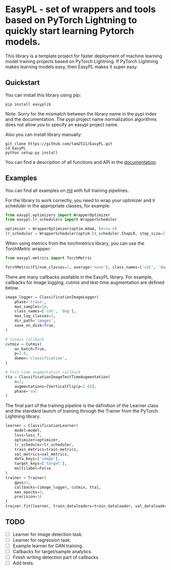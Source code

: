 # EasyPL - set of wrappers and tools based on PyTorch Lightning to quickly start learning Pytorch models.

This library is a template project for faster deployment of machine learning model training projects based on PyTorch Lightning. If PyTorch Lightning makes learning models easy, then EasyPL makes it super easy.

## Quickstart

You can install this library using pip:

```
pip install easyplib
```
Note: Sorry for the mismatch between the library name in the pypi index and the documentation. The pypi project name normalization algorithms does not allow you to specify an easypl project name.

Also you can install library manually:

```
git clone https://github.com/tam2511/EasyPL.git
cd EasyPL
python setup.py install
```

You can find a description of all functions and API in the [documentation](https://easypl.readthedocs.io/en/latest/index.html).

## Examples

You can find all examples on [rtd](https://easypl.readthedocs.io/en/latest/Examples.html) with full training pipelines.

For the library to work correctly, you need to wrap your optimizer and lr scheduler in the appropriate classes, for example:

```python
from easypl.optimizers import WrapperOptimizer
from easypl.lr_schedulers import WrapperScheduler

optimizer = WrapperOptimizer(optim.Adam, lr=1e-4)
lr_scheduler = WrapperScheduler(optim.lr_scheduler.StepLR, step_size=2, gamma=1e-1, interval='epoch')
```

When using metrics from the torchmetrics library, you can use the TorchMetric wrapper:

```python
from easypl.metrics import TorchMetric

TorchMetric(F1(num_classes=2, average='none'), class_names=['cat', 'dog'])
```

There are many callbacks available in the EasyPL library. For example, callbacks for image logging, cutmix and test-time augmentation are defined below.

```python
image_logger = ClassificationImageLogger(
    phase='train',
    max_samples=10,
    class_names=['cat', 'dog'],
    max_log_classes=2,
    dir_path='images',
    save_on_disk=True,
)

# Cutmix callback
cutmix = Cutmix(
    on_batch=True,
    p=1.0,
    domen='classification',
)

# Test time augmentation callback
tta = ClassificationImageTestTimeAugmentation(
    n=2,
    augmentations=[VerticalFlip(p=1.0)],
    phase='val'
)
```

The final part of the training pipeline is the definition of the Learner class and the standard launch of training through the Trainer from the PyTorch Lightning library.

```python
learner = ClassificationLearner(
    model=model,
    loss=loss_f,
    optimizer=optimizer,
    lr_scheduler=lr_scheduler,
    train_metrics=train_metrics,
    val_metrics=val_metrics,
    data_keys=['image'],
    target_keys=['target'],
    multilabel=False
)
trainer = Trainer(
    gpus=1,
    callbacks=[image_logger, cutmix, tta],
    max_epochs=3,
    precision=16
)
trainer.fit(learner, train_dataloaders=train_dataloader, val_dataloaders=[val_dataloader])

```

## TODO
- [ ] Learner for image detection task.
- [ ] Learner for regression task.
- [ ] Example learner for GAN training.
- [ ] Callbacks for target/sample analytics.
- [ ] Finish writing detection part of callbacks.
- [ ] Add tests.
